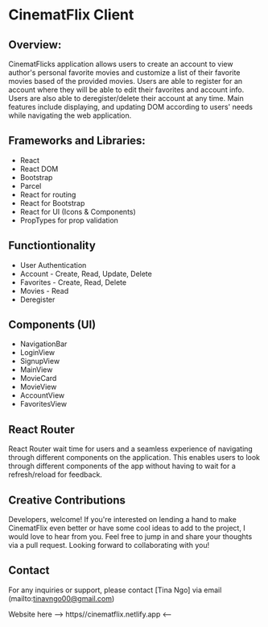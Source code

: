 # **CinematFlix Client**

## Overview:

CinematFlicks application allows users to create an account to view author's personal favorite movies and customize a list of their favorite movies based of the provided movies. Users are able to register for an account where they will be able to edit their favorites and account info. Users are also able to deregister/delete their account at any time. Main features include displaying, and updating DOM according to users' needs while navigating the web application.

## Frameworks and Libraries:

- React
- React DOM
- Bootstrap
- Parcel
- React for routing
- React for Bootstrap
- React for UI (Icons & Components)
- PropTypes for prop validation

## Functiontionality

- User Authentication
- Account - Create, Read, Update, Delete 
- Favorites - Create, Read, Delete 
- Movies - Read
- Deregister

## Components (UI)

- NavigationBar
- LoginView
- SignupView
- MainView
- MovieCard
- MovieView
- AccountView
- FavoritesView

## React Router

React Router wait time for users and a seamless experience of navigating through different components on the application. This enables users to look through different components of the app without having to wait for a refresh/reload for feedback.

## Creative Contributions

Developers, welcome! If you're interested on lending a hand to make CinematFlix even better or have some cool ideas to add to the project, I would love to hear from you. Feel free to jump in and share your thoughts via a pull request. Looking forward to collaborating with you!

## Contact

For any inquiries or support, please contact [Tina Ngo] via email
(mailto:tinavngo00@gmail.com)

Website here --> https//cinematflix.netlify.app <--